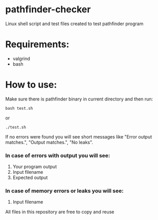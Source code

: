 # pathfinder-checker
Linux shell script and test files created to test pathfinder program


# Requirements:
- valgrind
- bash

# How to use:
Make sure there is pathfinder binary in current directory and then run:

`bash test.sh`

or

`./test.sh`

If no errors were found you will see short messages like "Error output matches.", "Output matches.", "No leaks".

### In case of errors with output you will see:
1. Your program output
2. Input filename
3. Expected output

### In case of memory errors or leaks you will see:
1. Input filename

All files in this repository are free to copy and reuse

